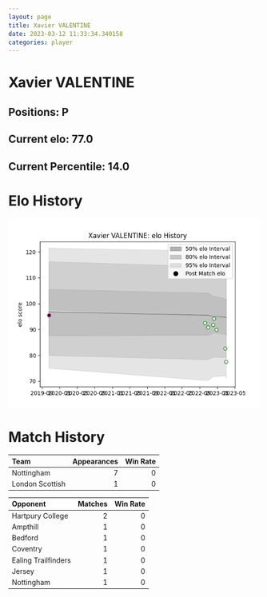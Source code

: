 ```yaml
---  
layout: page  
title: Xavier VALENTINE  
date: 2023-03-12 11:33:34.340158  
categories: player  
---
```

# Xavier VALENTINE

## Positions: P

## Current elo: 77.0

## Current Percentile: 14.0

# Elo History


![elo history](history_XavierVALENTINE.png)
# Match History


| Team            |   Appearances |   Win Rate |
|:----------------|--------------:|-----------:|
| Nottingham      |             7 |          0 |
| London Scottish |             1 |          0 |

| Opponent            |   Matches |   Win Rate |
|:--------------------|----------:|-----------:|
| Hartpury College    |         2 |          0 |
| Ampthill            |         1 |          0 |
| Bedford             |         1 |          0 |
| Coventry            |         1 |          0 |
| Ealing Trailfinders |         1 |          0 |
| Jersey              |         1 |          0 |
| Nottingham          |         1 |          0 |